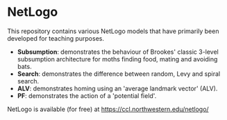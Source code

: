 # NetLogo

This repository contains various NetLogo models that have primarily been developed for teaching purposes.
* **Subsumption**: demonstrates the behaviour of Brookes' classic 3-level subsumption architecture for moths finding food, mating and avoiding bats.
* **Search**: demonstrates the difference between random, Levy and spiral search.
* **ALV**: demonstrates homing using an 'average landmark vector' (ALV).
* **PF**: demonstrates the action of a 'potential field'.

NetLogo is available (for free) at https://ccl.northwestern.edu/netlogo/
